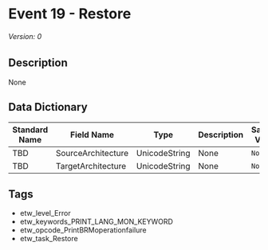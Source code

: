 # Event 19 - Restore
###### Version: 0

## Description
None

## Data Dictionary
|Standard Name|Field Name|Type|Description|Sample Value|
|---|---|---|---|---|
|TBD|SourceArchitecture|UnicodeString|None|`None`|
|TBD|TargetArchitecture|UnicodeString|None|`None`|

## Tags
* etw_level_Error
* etw_keywords_PRINT_LANG_MON_KEYWORD
* etw_opcode_PrintBRMoperationfailure
* etw_task_Restore
